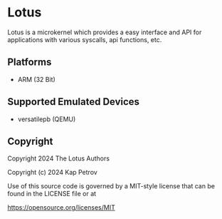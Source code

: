 # Lotus
Lotus is a microkernel which provides a easy interface and API for applications with various syscalls, api functions, etc.

## Platforms
- ARM (32 Bit)

## Supported Emulated Devices
- versatilepb (QEMU)

## Copyright
Copyright 2024 The Lotus Authors

Copyright (c) 2024 Kap Petrov

Use of this source code is governed by a MIT-style
license that can be found in the LICENSE file or at

https://opensource.org/licenses/MIT
